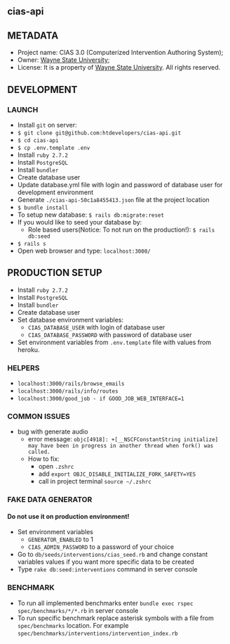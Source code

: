 ## cias-api

## METADATA

- Project name: CIAS 3.0 (Computerized Intervention Authoring System);
- Owner: [Wayne State University](https://wayne.edu/);
- License: It is a property of [Wayne State University](https://wayne.edu/). All rights reserved.

## DEVELOPMENT

### LAUNCH

- Install `git` on server:
- `$ git clone git@github.com:htdevelopers/cias-api.git`
- `$ cd cias-api`
- `$ cp .env.template .env`
- Install `ruby 2.7.2`
- Install `PostgreSQL`
- Install `bundler`
- Create database user
- Update database.yml file with login and password of database user for development environment
- Generate `./cias-api-50c1a8455413.json` file at the project location
- `$ bundle install`
- To setup new database: `$ rails db:migrate:reset`
- If you would like to seed your database by:
  - Role based users(Notice: To not run on the production!): `$ rails db:seed`
- `$ rails s`
- Open web browser and type: `localhost:3000/`

## PRODUCTION SETUP

- Install `ruby 2.7.2`
- Install `PostgreSQL`
- Install `bundler`
- Create database user
- Set database environment variables:
  - `CIAS_DATABASE_USER` with login of database user
  - `CIAS_DATABASE_PASSWORD` with password of database user
- Set environment variables from `.env.template` file with values from heroku.

### HELPERS

- `localhost:3000/rails/browse_emails`
- `localhost:3000/rails/info/routes`
- `localhost:3000/good_job - if GOOD_JOB_WEB_INTERFACE=1`

### COMMON ISSUES

- bug with generate audio
  - error message: `objc[4918]: +[__NSCFConstantString initialize] may have been in progress in another thread when fork() was called.`
  - How to fix:
    - open `.zshrc`
    - add `export OBJC_DISABLE_INITIALIZE_FORK_SAFETY=YES`
    - call in project terminal `source ~/.zshrc`


### FAKE DATA GENERATOR

#### Do not use it on production environment!

- Set environment variables
  - `GENERATOR_ENABLED` to 1
  - `CIAS_ADMIN_PASSWORD` to a password of your choice
- Go to `db/seeds/interventions/cias_seed.rb` and change constant variables values if you want more specific data to be created
- Type `rake db:seed:interventions` command in server console


### BENCHMARK

- To run all implemented benchmarks enter `bundle exec rspec spec/benchmarks/*/*.rb` in server console
- To run specific benchmark replace asterisk symbols with a file from `spec/benchmarks` location. For example `spec/benchmarks/interventions/intervention_index.rb`
